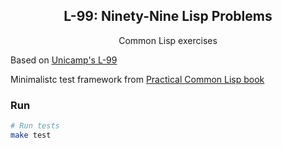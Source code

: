 <h2 align="center">L-99: Ninety-Nine Lisp Problems</h2>
<p align="center">Common Lisp exercises</p> 

Based on [Unicamp's L-99](https://www.ic.unicamp.br/~meidanis/courses/mc336/2006s2/funcional/L-99_Ninety-Nine_Lisp_Problems.html)

Minimalistc test framework from [Practical Common Lisp book](http://www.gigamonkeys.com/book/practical-building-a-unit-test-framework.html)

### Run

```bash
# Run tests
make test
```

